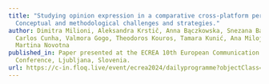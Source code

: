 ```yaml
---
title: "Studying opinion expression in a comparative cross-platform perspective:
  Conceptual and methodological challenges and strategies."
author: Dimitra Milioni, Aleksandra Krstič, Anna Bączkowska, Snezana Bajčeta,
  Carlos Cunha, Valmora Gogo, Theodoros Kouros, Tamara Kunić, Ana Milojević, &
  Martina Novotna
published_in: Paper presented at the ECREA 10th European Communication
  Conference, Ljubljana, Slovenia.
url: https://c-in.floq.live/event/ecrea2024/dailyprogramme?objectClass=programelement&objectId=668d22076a86a7d7bd1e4f1f&type=detail
---
```


